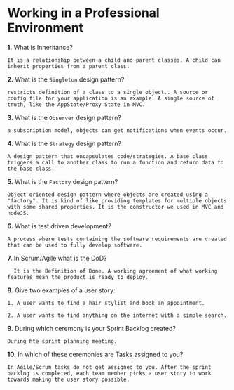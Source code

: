 # Working in a Professional Environment

**1.** What is Inheritance?
<!-- enter you answer in the space below -->
```
It is a relationship between a child and parent classes. A child can inherit properties from a parent class.
```
**2.** What is the `Singleton` design pattern?
<!-- enter you answer in the space below -->
```
restricts definition of a class to a single object.. A source or config file for your application is an example. A single source of truth, like the AppState/Proxy State in MVC.
```
**3.** What is the `Observer` design pattern?
<!-- enter you answer in the space below -->
```
a subscription model, objects can get notifications when events occur.
```
**4.** What is the `Strategy` design pattern?
<!-- enter you answer in the space below -->
```
A design pattern that encapsulates code/strategies. A base class triggers a call to another class to run a function and return data to the base class.
```
**5.** What is the `Factory` design pattern?
<!-- enter you answer in the space below -->
```
Object oriented design pattern where objects are created using a "factory". It is kind of like providing templates for multiple objects with some shared properties. It is the constructor we used in MVC and nodeJS.
```
**6.** What is test driven development?
<!-- enter you answer in the space below -->
```
A process where tests containing the software requirements are created that can be used to fully develop software.
```
**7.** In Scrum/Agile what is the DoD?
<!-- enter you answer in the space below -->
```
  It is the Definition of Done. A working agreement of what working features mean the product is ready to deploy.
```
**8.** Give two examples of a user story:
<!-- enter you answer in the space below -->
```
1. A user wants to find a hair stylist and book an appointment.

2. A user wants to find anything on the internet with a simple search.
```
**9.** During which ceremony is your Sprint Backlog created?
<!-- enter you answer in the space below -->
```
During hte sprint planning meeting.
```
**10.** In which of these ceremonies are Tasks assigned to you?
<!-- enter you answer in the space below -->
```
In Agile/Scrum tasks do not get assigned to you. After the sprint backlog is completed, each team member picks a user story to work towards making the user story possible.
```